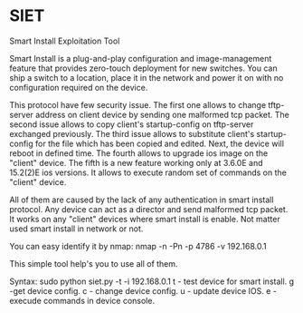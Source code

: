 # SIET
Smart Install Exploitation Tool

Smart Install is a plug-and-play configuration and image-management feature that provides zero-touch deployment for new switches. You can ship a switch to a location, place it in the network and power it on with no configuration required on the device.

This protocol have few security issue.
The first one allows to change tftp-server address on client device by sending one malformed tcp packet.
The second issue allows to copy client's startup-config on tftp-server exchanged previously.
The third issue allows to substitute client's startup-config for the file which has been copied and edited. Next, the device will reboot in defined time.
The fourth allows to upgrade ios image on the "client" device.
The fifth is a new feature working only at 3.6.0E and 15.2(2)E ios versions. It allows to execute random set of commands on the "client" device.

All of them are caused by the lack of any authentication in smart install protocol. Any device can act as a director and send malformed tcp packet. It works on any "client" devices where smart install is enable. Not matter used smart install in network or not.

You can easy identify it by nmap: 
nmap -n -Pn -p 4786 -v 192.168.0.1

This simple tool help's you to use all of them.

Syntax: sudo python siet.py -t -i 192.168.0.1 
t - test device for smart install.
g -get device config.
c - change device config.
u - update device IOS.
e - execude commands in device console.


